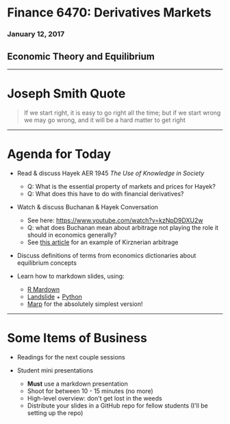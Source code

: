 # Finance 6470: Derivatives Markets

### January 12, 2017

## Economic Theory and Equilibrium

---

# Joseph Smith Quote

> If we start right, it is easy to go right all the time; but if we start wrong we may go wrong, and it will be a hard matter to get right


---

# Agenda for Today

* Read & discuss Hayek AER 1945 _The Use of Knowledge in Society_
	- Q: What is the essential property of markets and prices for Hayek?
	- Q: What does this have to do with financial derivatives?

* Watch & discuss Buchanan & Hayek Conversation
	- See here: https://www.youtube.com/watch?v=kzNpD9DXU2w
	- Q: what does Buchanan mean about arbitrage not playing the role it should in economics generally?
	- See [this article](https://goo.gl/sstStr) for an example of Kirznerian arbitrage

* Discuss definitions of terms from economics dictionaries about equilibrium concepts

* Learn how to markdown slides, using:
	- [R Mardown](http://rmarkdown.rstudio.com/)
	- [Landslide](https://github.com/adamzap/landslide) + [Python](https://www.continuum.io/downloads)
	- [Marp](https://yhatt.github.io/marp/) for the absolutely simplest version!
	
	
---

# Some Items of Business

* Readings for the next couple sessions

* Student mini presentations
	- __Must__ use a markdown presentation
	- Shoot for between 10 - 15 minutes (no more)
	- High-level overview: don't get lost in the weeds
	- Distribute your slides in a GitHub repo for fellow students (I'll be setting up the repo)
